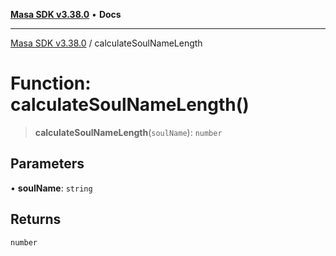 [**Masa SDK v3.38.0**](../README.md) • **Docs**

***

[Masa SDK v3.38.0](../globals.md) / calculateSoulNameLength

# Function: calculateSoulNameLength()

> **calculateSoulNameLength**(`soulName`): `number`

## Parameters

• **soulName**: `string`

## Returns

`number`
